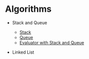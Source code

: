# Algorithms

 - Stack and Queue
	- [Stack](https://github.com/itisbenjamin/Algorithms/blob/master/Stacks/Stack.java)
	- [Queue](https://github.com/itisbenjamin/Algorithms/blob/master/Stacks/Queue.java)
    - [Evaluator with Stack and Queue](https://github.com/itisbenjamin/Algorithms/blob/master/Stacks/ArithmeticExpressionEvaluator.java)

- Linked List
